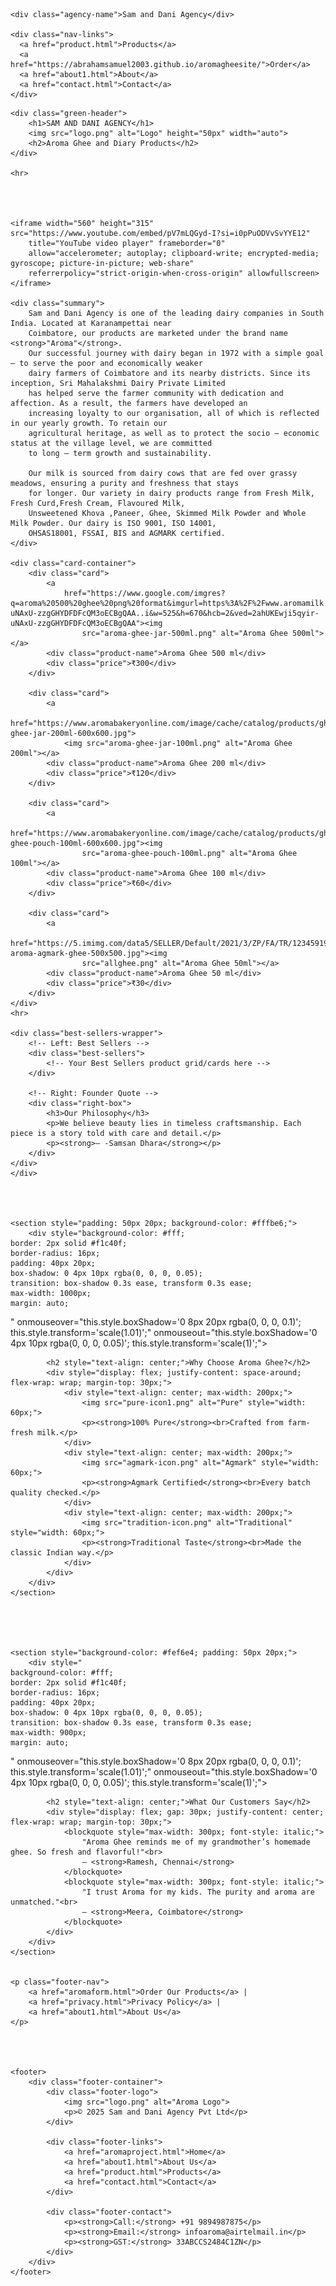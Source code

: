 


    <div class="agency-name">Sam and Dani Agency</div>

    <div class="nav-links">
      <a href="product.html">Products</a>
      <a href="https://abrahamsamuel2003.github.io/aromagheesite/">Order</a>
      <a href="about1.html">About</a>
      <a href="contact.html">Contact</a>
    </div>
  </div>




    <div class="green-header">
        <h1>SAM AND DANI AGENCY</h1>
        <img src="logo.png" alt="Logo" height="50px" width="auto">
        <h2>Aroma Ghee and Diary Products</h2>
    </div>

    <hr>




    <iframe width="560" height="315" src="https://www.youtube.com/embed/pV7mLQGyd-I?si=i0pPuODVvSvYYE12"
        title="YouTube video player" frameborder="0"
        allow="accelerometer; autoplay; clipboard-write; encrypted-media; gyroscope; picture-in-picture; web-share"
        referrerpolicy="strict-origin-when-cross-origin" allowfullscreen></iframe>

    <div class="summary">
        Sam and Dani Agency is one of the leading dairy companies in South India. Located at Karanampettai near
        Coimbatore, our products are marketed under the brand name <strong>"Aroma"</strong>.
        Our successful journey with dairy began in 1972 with a simple goal – to serve the poor and economically weaker
        dairy farmers of Coimbatore and its nearby districts. Since its inception, Sri Mahalakshmi Dairy Private Limited
        has helped serve the farmer community with dedication and affection. As a result, the farmers have developed an
        increasing loyalty to our organisation, all of which is reflected in our yearly growth. To retain our
        agricultural heritage, as well as to protect the socio – economic status at the village level, we are committed
        to long – term growth and sustainability.

        Our milk is sourced from dairy cows that are fed over grassy meadows, ensuring a purity and freshness that stays
        for longer. Our variety in dairy products range from Fresh Milk, Fresh Curd,Fresh Cream, Flavoured Milk,
        Unsweetened Khova ,Paneer, Ghee, Skimmed Milk Powder and Whole Milk Powder. Our dairy is ISO 9001, ISO 14001,
        OHSAS18001, FSSAI, BIS and AGMARK certified.
    </div>

    <div class="card-container">
        <div class="card">
            <a
                href="https://www.google.com/imgres?q=aroma%20500%20ghee%20png%20format&imgurl=https%3A%2F%2Fwww.aromamilk.com%2Fimages%2Fghee.png&imgrefurl=https%3A%2F%2Fwww.aromamilk.com%2Fghee.php&docid=HkJEqHJu2KTxIM&tbnid=wdfz5Bd6U3t3MM&vet=12ahUKEwji5qyir-uNAxU-zzgGHYDFDFcQM3oECBgQAA..i&w=525&h=670&hcb=2&ved=2ahUKEwji5qyir-uNAxU-zzgGHYDFDFcQM3oECBgQAA"><img
                    src="aroma-ghee-jar-500ml.png" alt="Aroma Ghee 500ml"></a>
            <div class="product-name">Aroma Ghee 500 ml</div>
            <div class="price">₹300</div>
        </div>

        <div class="card">
            <a
                href="https://www.aromabakeryonline.com/image/cache/catalog/products/ghee/aroma-ghee-jar-200ml-600x600.jpg">
                <img src="aroma-ghee-jar-100ml.png" alt="Aroma Ghee 200ml"></a>
            <div class="product-name">Aroma Ghee 200 ml</div>
            <div class="price">₹120</div>
        </div>

        <div class="card">
            <a
                href="https://www.aromabakeryonline.com/image/cache/catalog/products/ghee/aroma-ghee-pouch-100ml-600x600.jpg"><img
                    src="aroma-ghee-pouch-100ml.png" alt="Aroma Ghee 100ml"></a>
            <div class="product-name">Aroma Ghee 100 ml</div>
            <div class="price">₹60</div>
        </div>

        <div class="card">
            <a
                href="https://5.imimg.com/data5/SELLER/Default/2021/3/ZP/FA/TR/123459198/50ml-aroma-agmark-ghee-500x500.jpg"><img
                    src="allghee.png" alt="Aroma Ghee 50ml"></a>
            <div class="product-name">Aroma Ghee 50 ml</div>
            <div class="price">₹30</div>
        </div>
    </div>
    <hr>

    <div class="best-sellers-wrapper">
        <!-- Left: Best Sellers -->
        <div class="best-sellers">
            <!-- Your Best Sellers product grid/cards here -->
        </div>

        <!-- Right: Founder Quote -->
        <div class="right-box">
            <h3>Our Philosophy</h3>
            <p>We believe beauty lies in timeless craftsmanship. Each piece is a story told with care and detail.</p>
            <p><strong>– -Samsan Dhara</strong></p>
        </div>
    </div>
    </div>




    <section style="padding: 50px 20px; background-color: #fffbe6;">
        <div style="background-color: #fff;
    border: 2px solid #f1c40f;
    border-radius: 16px;
    padding: 40px 20px;
    box-shadow: 0 4px 10px rgba(0, 0, 0, 0.05);
    transition: box-shadow 0.3s ease, transform 0.3s ease;
    max-width: 1000px;
    margin: auto;
  " onmouseover="this.style.boxShadow='0 8px 20px rgba(0, 0, 0, 0.1)'; this.style.transform='scale(1.01)';"
            onmouseout="this.style.boxShadow='0 4px 10px rgba(0, 0, 0, 0.05)'; this.style.transform='scale(1)';">

            <h2 style="text-align: center;">Why Choose Aroma Ghee?</h2>
            <div style="display: flex; justify-content: space-around; flex-wrap: wrap; margin-top: 30px;">
                <div style="text-align: center; max-width: 200px;">
                    <img src="pure-icon1.png" alt="Pure" style="width: 60px;">
                    <p><strong>100% Pure</strong><br>Crafted from farm-fresh milk.</p>
                </div>
                <div style="text-align: center; max-width: 200px;">
                    <img src="agmark-icon.png" alt="Agmark" style="width: 60px;">
                    <p><strong>Agmark Certified</strong><br>Every batch quality checked.</p>
                </div>
                <div style="text-align: center; max-width: 200px;">
                    <img src="tradition-icon.png" alt="Traditional" style="width: 60px;">
                    <p><strong>Traditional Taste</strong><br>Made the classic Indian way.</p>
                </div>
            </div>
        </div>
    </section>





    <section style="background-color: #fef6e4; padding: 50px 20px;">
        <div style="
    background-color: #fff;
    border: 2px solid #f1c40f;
    border-radius: 16px;
    padding: 40px 20px;
    box-shadow: 0 4px 10px rgba(0, 0, 0, 0.05);
    transition: box-shadow 0.3s ease, transform 0.3s ease;
    max-width: 900px;
    margin: auto;
  " onmouseover="this.style.boxShadow='0 8px 20px rgba(0, 0, 0, 0.1)'; this.style.transform='scale(1.01)';"
            onmouseout="this.style.boxShadow='0 4px 10px rgba(0, 0, 0, 0.05)'; this.style.transform='scale(1)';">

            <h2 style="text-align: center;">What Our Customers Say</h2>
            <div style="display: flex; gap: 30px; justify-content: center; flex-wrap: wrap; margin-top: 30px;">
                <blockquote style="max-width: 300px; font-style: italic;">
                    "Aroma Ghee reminds me of my grandmother’s homemade ghee. So fresh and flavorful!"<br>
                    — <strong>Ramesh, Chennai</strong>
                </blockquote>
                <blockquote style="max-width: 300px; font-style: italic;">
                    "I trust Aroma for my kids. The purity and aroma are unmatched."<br>
                    — <strong>Meera, Coimbatore</strong>
                </blockquote>
            </div>
        </div>
    </section>


    <p class="footer-nav">
        <a href="aromaform.html">Order Our Products</a> |
        <a href="privacy.html">Privacy Policy</a> |
        <a href="about1.html">About Us</a>
    </p>




    <footer>
        <div class="footer-container">
            <div class="footer-logo">
                <img src="logo.png" alt="Aroma Logo">
                <p>© 2025 Sam and Dani Agency Pvt Ltd</p>
            </div>

            <div class="footer-links">
                <a href="aromaproject.html">Home</a>
                <a href="about1.html">About Us</a>
                <a href="product.html">Products</a>
                <a href="contact.html">Contact</a>
            </div>

            <div class="footer-contact">
                <p><strong>Call:</strong> +91 9894987875</p>
                <p><strong>Email:</strong> infoaroma@airtelmail.in</p>
                <p><strong>GST:</strong> 33ABCCS2484C1ZN</p>
            </div>
        </div>
    </footer>

</body>

</html>
